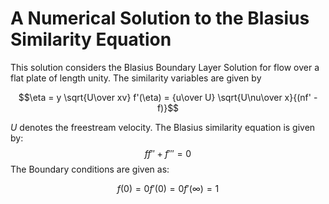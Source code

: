 # A Numerical Solution to the Blasius Similarity Equation

This solution considers the Blasius Boundary Layer Solution for flow over a flat plate of length unity.
The similarity variables are given by

```math
\eta = y \sqrt{U\over xv}
f'(\eta) = {u\over U}
\sqrt{U\nu\over x}{(nf' - f)}
```

$U$ denotes the freestream velocity.
The Blasius similarity equation is given by:
$$ff'' + f''' = 0$$
The Boundary conditions are given as:

```math
f(0) = 0
f'(0) = 0
f'(\infty) = 1
```
